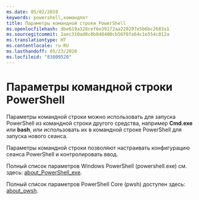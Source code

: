 ```yaml
---
ms.date: 05/02/2019
keywords: powershell,командлет
title: Параметры командной строки PowerShell
ms.openlocfilehash: dbe619a328cef6e39172aa220297e5b6bc2683a1
ms.sourcegitcommit: 2aec310ad0c0b048400cb56f6fa64c1e554c812a
ms.translationtype: HT
ms.contentlocale: ru-RU
ms.lasthandoff: 05/23/2020
ms.locfileid: "83809520"
---
```

# <a name="powershell-command-line-options"></a>Параметры командной строки PowerShell

Параметры командной строки можно использовать для запуска PowerShell из командной строки другого средства, например **Cmd.exe** или **bash**, или использовать их в командной строке PowerShell для запуска нового сеанса.

Параметры командной строки позволяют настраивать конфигурацию сеанса PowerShell и контролировать ввод.

Полный список параметров Windows PowerShell (powershell.exe) см. здесь: [about_PowerShell_exe](/powershell/module/Microsoft.PowerShell.Core/About/about_PowerShell_exe?view=powershell-5.1).

Полный список параметров PowerShell Core (pwsh) доступен здесь: [about_pwsh](/powershell/module/Microsoft.PowerShell.Core/About/about_pwsh).
